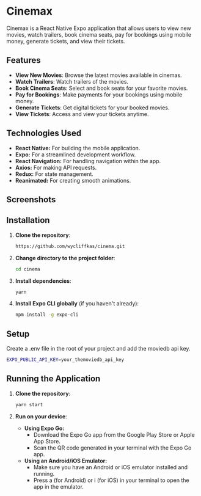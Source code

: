 # Cinemax

Cinemax is a React Native Expo application that allows users to view new movies, watch trailers, book cinema seats, pay for bookings using mobile money, generate tickets, and view their tickets.

## Features

- **View New Movies**: Browse the latest movies available in cinemas.
- **Watch Trailers**: Watch trailers of the movies.
- **Book Cinema Seats**: Select and book seats for your favorite movies.
- **Pay for Bookings**: Make payments for your bookings using mobile money.
- **Generate Tickets**: Get digital tickets for your booked movies.
- **View Tickets**: Access and view your tickets anytime.

## Technologies Used
- **React Native:** For building the mobile application.
- **Expo:** For a streamlined development workflow.
- **React Navigation:** For handling navigation within the app.
- **Axios:** For making API requests.
- **Redux:** For state management.
- **Reanimated:** For creating smooth animations.

## Screenshots



## Installation

1. **Clone the repository**:

   ```bash
   https://github.com/wycliffkas/cinema.git
   ```

2. **Change directory to the project folder**:
   ```bash
   cd cinema
   ```

3. **Install dependencies**:
   ```bash
   yarn
   ```

3. **Install Expo CLI globally** (if you haven't already):
   ```bash
   npm install -g expo-cli
   ```

## Setup

Create a .env file in the root of your project and add the moviedb api key.
   ```bash
   EXPO_PUBLIC_API_KEY=your_themoviedb_api_key
   ```


## Running the Application


1. **Clone the repository**:
   ```bash
   yarn start
   ```

2. **Run on your device**:
    - **Using Expo Go:**
      - Download the Expo Go app from the Google Play Store or Apple App Store.
      - Scan the QR code generated in your terminal with the Expo Go app.
    - **Using an Android/iOS Emulator:**
      - Make sure you have an Android or iOS emulator installed and running.
      - Press a (for Android) or i (for iOS) in your terminal to open the app in the emulator.
